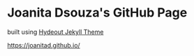 # Joanita Dsouza's GitHub Page
built using [Hydeout Jekyll Theme](https://github.com/fongandrew/hydeout) 

https://joanitad.github.io/
